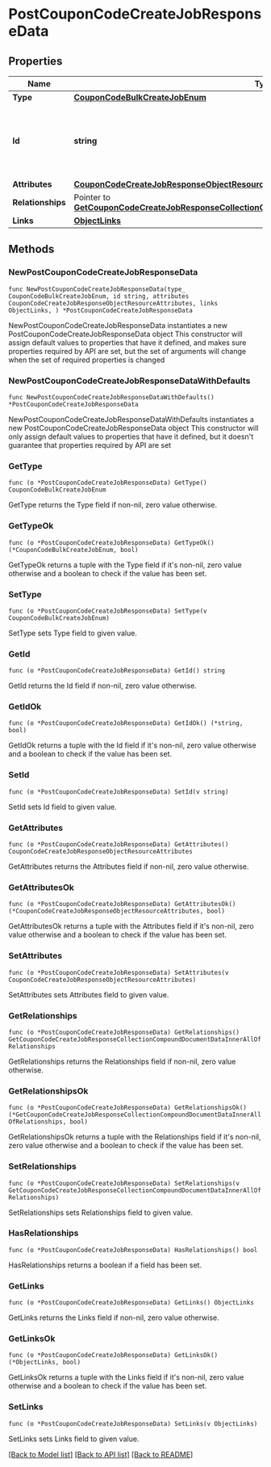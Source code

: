 # PostCouponCodeCreateJobResponseData

## Properties

Name | Type | Description | Notes
------------ | ------------- | ------------- | -------------
**Type** | [**CouponCodeBulkCreateJobEnum**](CouponCodeBulkCreateJobEnum.md) |  | 
**Id** | **string** | Unique identifier for retrieving the job. Generated by Klaviyo. | 
**Attributes** | [**CouponCodeCreateJobResponseObjectResourceAttributes**](CouponCodeCreateJobResponseObjectResourceAttributes.md) |  | 
**Relationships** | Pointer to [**GetCouponCodeCreateJobResponseCollectionCompoundDocumentDataInnerAllOfRelationships**](GetCouponCodeCreateJobResponseCollectionCompoundDocumentDataInnerAllOfRelationships.md) |  | [optional] 
**Links** | [**ObjectLinks**](ObjectLinks.md) |  | 

## Methods

### NewPostCouponCodeCreateJobResponseData

`func NewPostCouponCodeCreateJobResponseData(type_ CouponCodeBulkCreateJobEnum, id string, attributes CouponCodeCreateJobResponseObjectResourceAttributes, links ObjectLinks, ) *PostCouponCodeCreateJobResponseData`

NewPostCouponCodeCreateJobResponseData instantiates a new PostCouponCodeCreateJobResponseData object
This constructor will assign default values to properties that have it defined,
and makes sure properties required by API are set, but the set of arguments
will change when the set of required properties is changed

### NewPostCouponCodeCreateJobResponseDataWithDefaults

`func NewPostCouponCodeCreateJobResponseDataWithDefaults() *PostCouponCodeCreateJobResponseData`

NewPostCouponCodeCreateJobResponseDataWithDefaults instantiates a new PostCouponCodeCreateJobResponseData object
This constructor will only assign default values to properties that have it defined,
but it doesn't guarantee that properties required by API are set

### GetType

`func (o *PostCouponCodeCreateJobResponseData) GetType() CouponCodeBulkCreateJobEnum`

GetType returns the Type field if non-nil, zero value otherwise.

### GetTypeOk

`func (o *PostCouponCodeCreateJobResponseData) GetTypeOk() (*CouponCodeBulkCreateJobEnum, bool)`

GetTypeOk returns a tuple with the Type field if it's non-nil, zero value otherwise
and a boolean to check if the value has been set.

### SetType

`func (o *PostCouponCodeCreateJobResponseData) SetType(v CouponCodeBulkCreateJobEnum)`

SetType sets Type field to given value.


### GetId

`func (o *PostCouponCodeCreateJobResponseData) GetId() string`

GetId returns the Id field if non-nil, zero value otherwise.

### GetIdOk

`func (o *PostCouponCodeCreateJobResponseData) GetIdOk() (*string, bool)`

GetIdOk returns a tuple with the Id field if it's non-nil, zero value otherwise
and a boolean to check if the value has been set.

### SetId

`func (o *PostCouponCodeCreateJobResponseData) SetId(v string)`

SetId sets Id field to given value.


### GetAttributes

`func (o *PostCouponCodeCreateJobResponseData) GetAttributes() CouponCodeCreateJobResponseObjectResourceAttributes`

GetAttributes returns the Attributes field if non-nil, zero value otherwise.

### GetAttributesOk

`func (o *PostCouponCodeCreateJobResponseData) GetAttributesOk() (*CouponCodeCreateJobResponseObjectResourceAttributes, bool)`

GetAttributesOk returns a tuple with the Attributes field if it's non-nil, zero value otherwise
and a boolean to check if the value has been set.

### SetAttributes

`func (o *PostCouponCodeCreateJobResponseData) SetAttributes(v CouponCodeCreateJobResponseObjectResourceAttributes)`

SetAttributes sets Attributes field to given value.


### GetRelationships

`func (o *PostCouponCodeCreateJobResponseData) GetRelationships() GetCouponCodeCreateJobResponseCollectionCompoundDocumentDataInnerAllOfRelationships`

GetRelationships returns the Relationships field if non-nil, zero value otherwise.

### GetRelationshipsOk

`func (o *PostCouponCodeCreateJobResponseData) GetRelationshipsOk() (*GetCouponCodeCreateJobResponseCollectionCompoundDocumentDataInnerAllOfRelationships, bool)`

GetRelationshipsOk returns a tuple with the Relationships field if it's non-nil, zero value otherwise
and a boolean to check if the value has been set.

### SetRelationships

`func (o *PostCouponCodeCreateJobResponseData) SetRelationships(v GetCouponCodeCreateJobResponseCollectionCompoundDocumentDataInnerAllOfRelationships)`

SetRelationships sets Relationships field to given value.

### HasRelationships

`func (o *PostCouponCodeCreateJobResponseData) HasRelationships() bool`

HasRelationships returns a boolean if a field has been set.

### GetLinks

`func (o *PostCouponCodeCreateJobResponseData) GetLinks() ObjectLinks`

GetLinks returns the Links field if non-nil, zero value otherwise.

### GetLinksOk

`func (o *PostCouponCodeCreateJobResponseData) GetLinksOk() (*ObjectLinks, bool)`

GetLinksOk returns a tuple with the Links field if it's non-nil, zero value otherwise
and a boolean to check if the value has been set.

### SetLinks

`func (o *PostCouponCodeCreateJobResponseData) SetLinks(v ObjectLinks)`

SetLinks sets Links field to given value.



[[Back to Model list]](../README.md#documentation-for-models) [[Back to API list]](../README.md#documentation-for-api-endpoints) [[Back to README]](../README.md)


